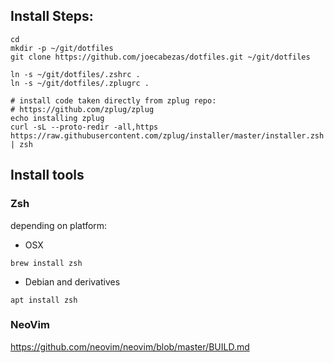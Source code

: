 ## Install Steps:

```
cd
mkdir -p ~/git/dotfiles
git clone https://github.com/joecabezas/dotfiles.git ~/git/dotfiles

ln -s ~/git/dotfiles/.zshrc .
ln -s ~/git/dotfiles/.zplugrc .

# install code taken directly from zplug repo:
# https://github.com/zplug/zplug
echo installing zplug
curl -sL --proto-redir -all,https https://raw.githubusercontent.com/zplug/installer/master/installer.zsh | zsh
```

## Install tools

### Zsh

depending on platform:

* OSX
```
brew install zsh
```

* Debian and derivatives
```
apt install zsh
```

### NeoVim

https://github.com/neovim/neovim/blob/master/BUILD.md
